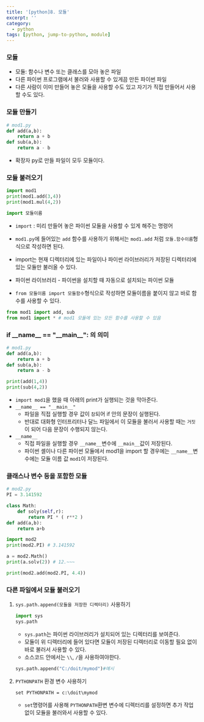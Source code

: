 ```yaml
---
title: '[python]8. 모듈'
excerpt: ''
category:
  - python
tags: [python, jump-to-python, module]
---
```


### 모듈

- 모듈: 함수나 변수 또는 클래스를 모아 놓은 파일
- 다른 파이썬 프로그램에서 불러와 사용할 수 있게끔 만든 파이썬 파일
- 다른 사람이 이미 만들어 놓은 모듈을 사용할 수도 있고 자기가 직접 만들어서 사용할 수도 있다.

### 모듈 만들기

```python
# mod1.py
def add(a,b):
    return a + b
def sub(a,b):
    return a - b
```

- 확장자 py로 만들 파일이 모두 모듈이다.

### 모듈 불러오기

```python
import mod1
print(mod1.add(3,4))
print(mod1.mul(4,2))

import 모듈이름
```

- `import` : 미리 만들어 놓은 파이썬 모듈을 사용할 수 있게 해주는 명령어
- `mod1.py`에 들어있는 `add` 함수를 사용하기 위해서는 `mod1.add` 처럼 `모듈.함수이름`형식으로 작성하면 된다.

- import는 현재 디렉터리에 있는 파일이나 파이썬 라이브러리가 저장된 디렉터리에 있는 모듈만 불러올 수 있다.
- 파이썬 라이브러리 - 파이썬을 설치할 때 자동으로 설치되는 파이썬 모듈
- `from 모듈이름 import 모듈함수`형식으로 작성하면 모듈이름을 붙이지 않고 바로 함수를 사용할 수 있다.

```python
from mod1 import add, sub
from mod1 import * # mod1 모듈에 있는 모든 함수를 사용할 수 있음
```

### if \_\_name\_\_ == "\_\_main\_\_": 의 의미

```python
# mod1.py
def add(a,b):
    return a + b
def sub(a,b):
    return a - b

print(add(1,4))
print(sub(4,2))
```

- `import mod1`을 했을 때 아래의 print가 실행되는 것을 막아준다.
- `__name__ == "__main__"`
  - 파일을 직접 실행할 경우 값이 `참`되어 if 안의 문장이 실행된다.
  - 반대로 대화형 인터프리터나 달느 파일에서 이 모듈을 불러서 사용할 때는 `거짓`이 되어 다음 문장이 수행되지 않는다.
- `__name__`
  - 직접 파일을 실행할 경우 `__name__`변수에 `__main__`값이 저장된다.
  - 파이썬 셸이나 다른 파이썬 모듈에서 mod1을 import 할 경우에는 `__name__`변수에는 모듈 이름 값 `mod1`이 저장된다.

### 클래스나 변수 등을 포함한 모듈

```python
# mod2.py
PI = 3.141592

class Math:
    def soly(self,r):
        return PI * ( r**2 )
def add(a,b):
    return a+b
```

```python
import mod2
print(mod2.PI) # 3.141592

a = mod2.Math()
print(a.solv(2)) # 12.~~~

print(mod2.add(mod2.PI, 4.4))
```

### 다른 파일에서 모듈 불러오기

1. `sys.path.append(모듈을 저장한 디렉터리)` 사용하기

   ```python
   import sys
   sys.path
   ```

   - `sys.path`는 파이썬 라이브러리가 설치되어 있는 디렉터리를 보여준다.
   - 모듈이 위 디렉터리에 들어 있다면 모듈이 저장된 디렉터리로 이동할 필요 없이 바로 불러서 사용할 수 있다.
   - 소스코드 안에서는 `\\`, `/`을 사용하여야한다.

   ```python
   sys.path.append("C:/doit/mymod")#예시
   ```

2. `PYTHONPATH` 환경 변수 사용하기

   ```
   set PYTHONPATH = c:\doit\mymod
   ```

   - `set`명령어를 사용해 `PYTHONPATH`환변 변수에 디렉터리를 설정하면 추가 작업 없이 모듈을 불러와서 사용할 수 있다.
